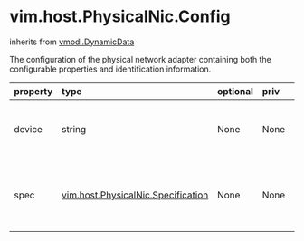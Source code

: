 vim.host.PhysicalNic.Config
===========================
inherits from [vmodl.DynamicData](docs/vmodl.DynamicData.md)


The configuration of the physical network adapter containing    both the configurable properties and identification information.

| property | type | optional | priv | desc |
|:---------|:-----|:---------|:-----|:-----|
| device | string | None | None | PhysicalNic device to which configuration applies. |
| spec | [vim.host.PhysicalNic.Specification](vim.host.PhysicalNic.Specification.md "vim.host.PhysicalNic.Specification") | None | None | The specification of the physical network adapter. |


